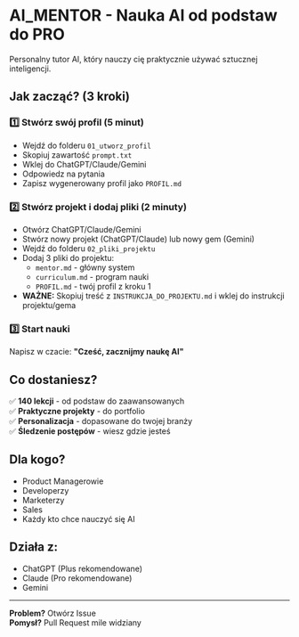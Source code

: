 # AI_MENTOR - Nauka AI od podstaw do PRO

Personalny tutor AI, który nauczy cię praktycznie używać sztucznej inteligencji.

## Jak zacząć? (3 kroki)

### 1️⃣ Stwórz swój profil (5 minut)
- Wejdź do folderu `01_utworz_profil`
- Skopiuj zawartość `prompt.txt`
- Wklej do ChatGPT/Claude/Gemini
- Odpowiedz na pytania
- Zapisz wygenerowany profil jako `PROFIL.md`

### 2️⃣ Stwórz projekt i dodaj pliki (2 minuty)
- Otwórz ChatGPT/Claude/Gemini
- Stwórz nowy projekt (ChatGPT/Claude) lub nowy gem (Gemini)
- Wejdź do folderu `02_pliki_projektu`
- Dodaj 3 pliki do projektu:
  - `mentor.md` - główny system
  - `curriculum.md` - program nauki
  - `PROFIL.md` - twój profil z kroku 1
- **WAŻNE:** Skopiuj treść z `INSTRUKCJA_DO_PROJEKTU.md` i wklej do instrukcji projektu/gema

### 3️⃣ Start nauki
Napisz w czacie: **"Cześć, zacznijmy naukę AI"**

## Co dostaniesz?

✅ **140 lekcji** - od podstaw do zaawansowanych  
✅ **Praktyczne projekty** - do portfolio  
✅ **Personalizacja** - dopasowane do twojej branży  
✅ **Śledzenie postępów** - wiesz gdzie jesteś

## Dla kogo?

- Product Managerowie
- Developerzy
- Marketerzy
- Sales
- Każdy kto chce nauczyć się AI

## Działa z:

- ChatGPT (Plus rekomendowane)
- Claude (Pro rekomendowane)
- Gemini

---

**Problem?** Otwórz Issue  
**Pomysł?** Pull Request mile widziany